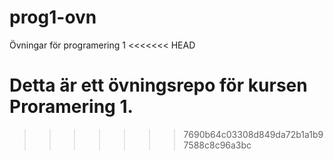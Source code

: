 # prog1-ovn
 Övningar för programering 1
<<<<<<< HEAD

Detta är ett övningsrepo för kursen Proramering 1.
=======
>>>>>>> 7690b64c03308d849da72b1a1b97588c8c96a3bc
